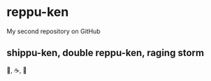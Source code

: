 # reppu-ken
My second repository on GitHub

## shippu-ken, double reppu-ken, raging storm

:pizza:, :coffee:, :dancer:
